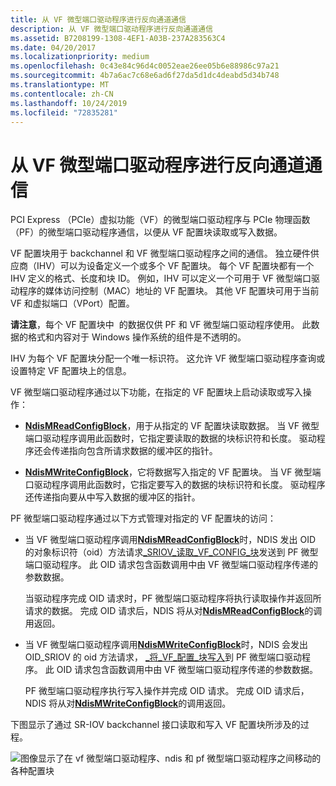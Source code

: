 ```yaml
---
title: 从 VF 微型端口驱动程序进行反向通道通信
description: 从 VF 微型端口驱动程序进行反向通道通信
ms.assetid: B7208199-1308-4EF1-A03B-237A283563C4
ms.date: 04/20/2017
ms.localizationpriority: medium
ms.openlocfilehash: 0c43e84c96d4c0052eae26ee05b6e88986c97a21
ms.sourcegitcommit: 4b7a6ac7c68e6ad6f27da5d1dc4deabd5d34b748
ms.translationtype: MT
ms.contentlocale: zh-CN
ms.lasthandoff: 10/24/2019
ms.locfileid: "72835281"
---
```

# <a name="backchannel-communication-from-a-vf-miniport-driver"></a>从 VF 微型端口驱动程序进行反向通道通信


PCI Express （PCIe）虚拟功能（VF）的微型端口驱动程序与 PCIe 物理函数（PF）的微型端口驱动程序通信，以便从 VF 配置块读取或写入数据。

VF 配置块用于 backchannel 和 VF 微型端口驱动程序之间的通信。 独立硬件供应商（IHV）可以为设备定义一个或多个 VF 配置块。 每个 VF 配置块都有一个 IHV 定义的格式、长度和块 ID。 例如，IHV 可以定义一个可用于 VF 微型端口驱动程序的媒体访问控制（MAC）地址的 VF 配置块。 其他 VF 配置块可用于当前 VF 和虚拟端口（VPort）配置。

**请注意**，每个 VF 配置块中  的数据仅供 PF 和 VF 微型端口驱动程序使用。 此数据的格式和内容对于 Windows 操作系统的组件是不透明的。

 

IHV 为每个 VF 配置块分配一个唯一标识符。 这允许 VF 微型端口驱动程序查询或设置特定 VF 配置块上的信息。

VF 微型端口驱动程序通过以下功能，在指定的 VF 配置块上启动读取或写入操作：

-   [**NdisMReadConfigBlock**](https://docs.microsoft.com/windows-hardware/drivers/ddi/ndis/nf-ndis-ndismreadconfigblock)，用于从指定的 VF 配置块读取数据。 当 VF 微型端口驱动程序调用此函数时，它指定要读取的数据的块标识符和长度。 驱动程序还会传递指向包含所请求数据的缓冲区的指针。

-   [**NdisMWriteConfigBlock**](https://docs.microsoft.com/windows-hardware/drivers/ddi/ndis/nf-ndis-ndismreadconfigblock)，它将数据写入指定的 VF 配置块。 当 VF 微型端口驱动程序调用此函数时，它指定要写入的数据的块标识符和长度。 驱动程序还传递指向要从中写入数据的缓冲区的指针。

PF 微型端口驱动程序通过以下方式管理对指定的 VF 配置块的访问：

-   当 VF 微型端口驱动程序调用[**NdisMReadConfigBlock**](https://docs.microsoft.com/windows-hardware/drivers/ddi/ndis/nf-ndis-ndismreadconfigblock)时，NDIS 发出 OID 的对象标识符（oid）方法请求[\_SRIOV\_读取\_VF\_CONFIG\_块](https://docs.microsoft.com/windows-hardware/drivers/network/oid-sriov-read-vf-config-block)发送到 PF 微型端口驱动程序。 此 OID 请求包含函数调用中由 VF 微型端口驱动程序传递的参数数据。

    当驱动程序完成 OID 请求时，PF 微型端口驱动程序将执行读取操作并返回所请求的数据。 完成 OID 请求后，NDIS 将从对[**NdisMReadConfigBlock**](https://docs.microsoft.com/windows-hardware/drivers/ddi/ndis/nf-ndis-ndismreadconfigblock)的调用返回。

-   当 VF 微型端口驱动程序调用[**NdisMWriteConfigBlock**](https://docs.microsoft.com/windows-hardware/drivers/ddi/ndis/nf-ndis-ndismreadconfigblock)时，NDIS 会发出 OID\_SRIOV 的 oid 方法请求， [\_将\_VF\_配置\_块写入](https://docs.microsoft.com/windows-hardware/drivers/network/oid-sriov-write-vf-config-block)到 PF 微型端口驱动程序。 此 OID 请求包含函数调用中由 VF 微型端口驱动程序传递的参数数据。

    PF 微型端口驱动程序执行写入操作并完成 OID 请求。 完成 OID 请求后，NDIS 将从对[**NdisMWriteConfigBlock**](https://docs.microsoft.com/windows-hardware/drivers/ddi/ndis/nf-ndis-ndismreadconfigblock)的调用返回。

下图显示了通过 SR-IOV backchannel 接口读取和写入 VF 配置块所涉及的过程。

![图像显示了在 vf 微型端口驱动程序、ndis 和 pf 微型端口驱动程序之间移动的各种配置块](images/sriov-vf-backchannel.png)

 

 





